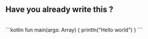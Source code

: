 ## Have you already write this ?
<br>
```kotlin
fun main(args: Array<String>) {
	println("Hello world")
}
```
<br>
